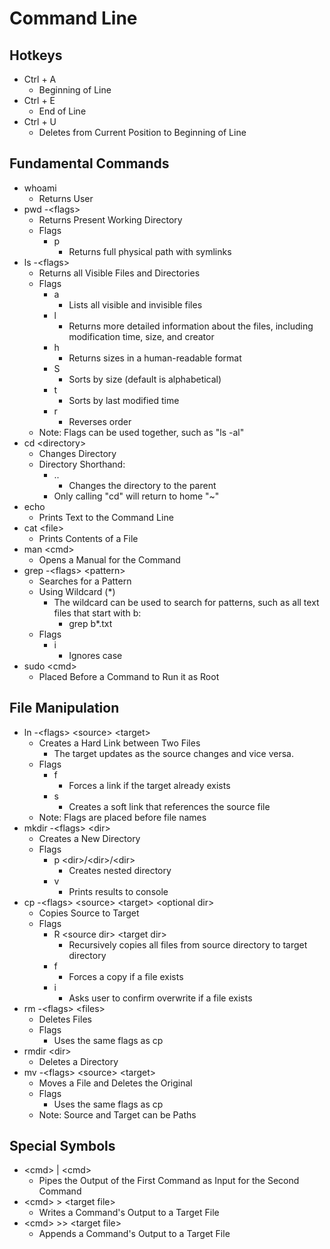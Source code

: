 # Command Line
## Hotkeys
- Ctrl + A
    - Beginning of Line
- Ctrl + E
    - End of Line
- Ctrl + U
    - Deletes from Current Position to Beginning of Line

## Fundamental Commands
- whoami
    - Returns User
- pwd -&lt;flags&gt;
    - Returns Present Working Directory
    - Flags
        - p
            - Returns full physical path with symlinks
- ls -&lt;flags&gt;
    - Returns all Visible Files and Directories
    - Flags
        - a
            - Lists all visible and invisible files
        - l
            - Returns more detailed information about the files, including modification time, size, and creator
        - h
            - Returns sizes in a human-readable format
        - S
            - Sorts by size (default is alphabetical)
        - t
            - Sorts by last modified time
        - r
            - Reverses order
    - Note: Flags can be used together, such as "ls -al"
- cd &lt;directory&gt;
    - Changes Directory
    - Directory Shorthand:
        - ..
            - Changes the directory to the parent
        - Only calling "cd" will return to home "~"
- echo
    - Prints Text to the Command Line
- cat &lt;file&gt;
    - Prints Contents of a File
- man &lt;cmd&gt;
    - Opens a Manual for the Command
- grep -&lt;flags&gt; &lt;pattern&gt;
    - Searches for a Pattern
    - Using Wildcard (*)
        - The wildcard can be used to search for patterns, such as all text files that start with b:
            - grep b*.txt
    - Flags
        - i
            - Ignores case
- sudo &lt;cmd&gt;
    - Placed Before a Command to Run it as Root

## File Manipulation
- ln -&lt;flags&gt; &lt;source&gt; &lt;target&gt;
    - Creates a Hard Link between Two Files
        - The target updates as the source changes and vice versa.
    - Flags
        - f
            - Forces a link if the target already exists
        - s
            - Creates a soft link that references the source file
    - Note: Flags are placed before file names
- mkdir -&lt;flags&gt; &lt;dir&gt;
    - Creates a New Directory
    - Flags
        - p &lt;dir&gt;/&lt;dir&gt;/&lt;dir&gt;
            - Creates nested directory
        - v
            - Prints results to console
- cp -&lt;flags&gt; &lt;source&gt; &lt;target&gt; &lt;optional dir&gt;
    - Copies Source to Target
    - Flags
        - R &lt;source dir&gt; &lt;target dir&gt;
            - Recursively copies all files from source directory to target directory
        - f 
            - Forces a copy if a file exists
        - i
            - Asks user to confirm overwrite if a file exists
- rm -&lt;flags&gt; &lt;files&gt;
    - Deletes Files
    - Flags
        - Uses the same flags as cp
- rmdir &lt;dir&gt;
    - Deletes a Directory
- mv -&lt;flags&gt; &lt;source&gt; &lt;target&gt;
    - Moves a File and Deletes the Original
    - Flags
        - Uses the same flags as cp
    - Note: Source and Target can be Paths

## Special Symbols
- &lt;cmd&gt; | &lt;cmd&gt;
    - Pipes the Output of the First Command as Input for the Second Command
- &lt;cmd&gt; &gt; &lt;target file&gt;
    - Writes a Command's Output to a Target File
- &lt;cmd&gt; &gt;&gt; &lt;target file&gt;
    - Appends a Command's Output to a Target File

    

